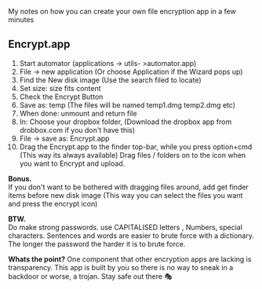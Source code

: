 My notes on how you can create your own file encryption app in a few minutes<!--more-->

## Encrypt.app
1. Start automator (applications -> utils- >automator.app)
2. File -> new application (Or choose Application if the Wizard pops up)
3. Find the New disk image (Use the search filed to locate)
4. Set size: size fits content
5. Check the Encrypt Button
6. Save as: temp (The files will be named temp1.dmg temp2.dmg etc)
7. When done: unmount and return file
8. In: Choose your dropbox folder, (Download the dropbox app from drobbox.com if you don't have this)
9. File -> save as: Encrypt.app
10. Drag the Encrypt.app to the finder top-bar, while you press option+cmd (This way its always available) Drag files / folders on to the icon when you want to Encrypt and upload.

**Bonus.**  
If you don't want to be bothered with dragging files around, add get finder items before new disk image (This way you can select the files you want and press the encrypt icon)

**BTW.**   
Do make strong passwords. use CAPITALISED letters , Numbers, special characters. Sentences and words are easier to brute force with a dictionary. The longer the password the harder it is to brute force.

**Whats the point?**
One component that other encryption apps are lacking is transparency. This app is built by you so there is no way to sneak in a backdoor or worse, a trojan. Stay safe out there 🎭
